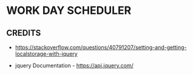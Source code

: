 # WORK DAY SCHEDULER

## CREDITS

* https://stackoverflow.com/questions/40791207/setting-and-getting-localstorage-with-jquery

* jquery Documentation - https://api.jquery.com/
